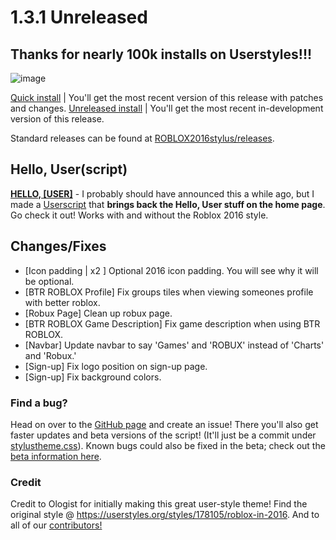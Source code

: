 # 1.3.1 Unreleased

## Thanks for nearly 100k installs on Userstyles!!!
![image](https://github.com/anthony1x6000/ROBLOX2016stylus/assets/33004321/0560ce22-209c-4df2-90fa-b61dda473597)

[Quick install](https://github.com/anthony1x6000/ROBLOX2016stylus/raw/downloads/.user.css-installFiles/release.user.css) | You'll get the most recent version of this release with patches and changes.
[Unreleased install](https://github.com/anthony1x6000/ROBLOX2016stylus/raw/main/devDownloads/roblox2016-preLatest.user.css) | You'll get the most recent in-development version of this release.

Standard releases can be found at [ROBLOX2016stylus/releases](https://github.com/anthony1x6000/ROBLOX2016stylus/releases).

## Hello, User(script)

[**HELLO, [USER]**](https://github.com/anthony1x6000/ROBLOX2016stylus/blob/main/helloUser.user.js) - I probably should have announced this a while ago, but I made a [Userscript](https://github.com/anthony1x6000/ROBLOX2016stylus/blob/main/helloUser.user.js) that **brings back the Hello, User stuff on the home page**. Go check it out! Works with and without the Roblox 2016 style.

## Changes/Fixes 
- [Icon padding | x2 ] Optional 2016 icon padding. You will see why it will be optional. 
- [BTR ROBLOX Profile] Fix groups tiles when viewing someones profile with better roblox.
- [Robux Page] Clean up robux page.
- [BTR ROBLOX Game Description] Fix game description when using BTR ROBLOX.
- [Navbar] Update navbar to say 'Games' and 'ROBUX' instead of 'Charts' and 'Robux.'
- [Sign-up] Fix logo position on sign-up page.
- [Sign-up] Fix background colors.

### Find a bug?

Head on over to the [GitHub page](https://github.com/anthony1x6000/ROBLOX2016stylus) and create an issue!
There you'll also get faster updates and beta versions of the script! (It'll just be a commit under [stylustheme.css](https://github.com/anthony1x6000/ROBLOX2016stylus/blob/main/stylustheme.css)). Known bugs could also be fixed in the beta; check out the [beta information here](https://github.com/anthony1x6000/ROBLOX2016stylus/blob/main/unreleasedChanges.md#beta--116).

### Credit

Credit to Ologist for initially making this great user-style theme!
Find the original style @ https://userstyles.org/styles/178105/roblox-in-2016.
And to all of our [contributors!](https://github.com/anthony1x6000/ROBLOX2016stylus/graphs/contributors)
